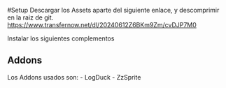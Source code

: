 #Setup
Descargar los Assets aparte del siguiente enlace, y descomprimir en la raiz de git.
https://www.transfernow.net/dl/20240612Z6BKm9Zm/cvDJP7M0

Instalar los siguientes complementos

  ## Addons
  Los Addons usados son:
	  - LogDuck
	  - ZzSprite

